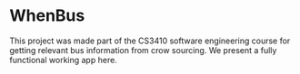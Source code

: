 # WhenBus
This project was made part of the CS3410 software engineering course for getting relevant bus information from crow sourcing.
We present a fully functional working app here.
